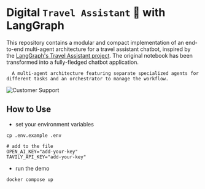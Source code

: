 # Digital `Travel Assistant` 🤖 with LangGraph

This repository contains a modular and compact implementation of an end-to-end multi-agent architecture for a travel assistant chatbot, inspired by the [LangGraph's Travel Assistant project](https://langchain-ai.github.io/langgraph/tutorials/customer-support/customer-support/). 
The original notebook has been transformed into a fully-fledged chatbot application.

      A multi-agent architecture featuring separate specialized agents for different tasks and an orchestrator to manage the workflow.

![Customer Support](https://langchain-ai.github.io/langgraph/tutorials/customer-support/img/part-4-diagram.png)

## How to Use


- set your environment variables

```dotenv
cp .env.example .env

# add to the file
OPEN_AI_KEY="add-your-key"
TAVILY_API_KEY="add-your-key"
```


- run the demo
```bash
docker compose up
```
